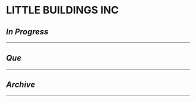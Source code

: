 # LITTLE BUILDINGS INC

## *In Progress*

--------------------

## *Que*

-----------------------------------
## *Archive*

-----------------------------------


